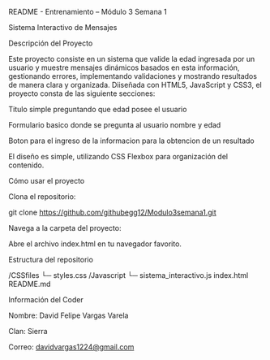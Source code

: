 README - Entrenamiento – Módulo 3 Semana 1 

Sistema Interactivo de Mensajes

Descripción del Proyecto

Este proyecto consiste en un sistema que valide la edad ingresada por un usuario y muestre mensajes dinámicos basados en esta información, gestionando errores, implementando validaciones y mostrando resultados de manera clara y organizada. Diiseñada con HTML5, JavaScript y CSS3, el proyecto consta de las siguiente secciones:

Titulo simple preguntando que edad posee el usuario

Formulario basico donde se pregunta al usuario nombre y edad

Boton para el ingreso de la informacion para la obtencion de un resultado



El diseño es simple, utilizando CSS Flexbox para organización del contenido.



Cómo usar el proyecto

Clona el repositorio:

git clone https://github.com/githubegg12/Modulo3semana1.git




Navega a la carpeta del proyecto:

Abre el archivo index.html en tu navegador favorito.



Estructura del repositorio

/CSSfiles
  └─ styles.css
/Javascript
  └─ sistema_interactivo.js
index.html
README.md



Información del Coder

Nombre: David Felipe Vargas Varela	

Clan: Sierra

Correo: davidvargas1224@gmail.com




